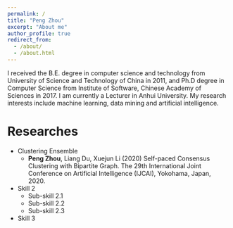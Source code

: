 ```yaml
---
permalink: /
title: "Peng Zhou"
excerpt: "About me"
author_profile: true
redirect_from: 
  - /about/
  - /about.html
---
```


I received the B.E. degree in computer science and technology from University of Science and Technology of China in 2011, and Ph.D degree in Computer Science from Institute of Software, Chinese Academy of Sciences in 2017. I am currently a Lecturer in Anhui University. My research interests include machine learning, data mining and artificial intelligence.


Researches
======
* Clustering Ensemble
  * **Peng Zhou**, Liang Du, Xuejun Li (2020) Self-paced Consensus Clustering with Bipartite Graph. The 29th International Joint Conference on Artificial Intelligence (IJCAI),  Yokohama, Japan, 2020.
* Skill 2
  * Sub-skill 2.1
  * Sub-skill 2.2
  * Sub-skill 2.3
* Skill 3